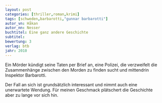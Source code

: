 ```yaml
---
layout: post
categories: [thriller,roman,krimi]
tags: [schweden,barbarotti,"gunnar barbarotti"]
autor_vn: Håkan
autor_nn: Nesser
buchtitel: Eine ganz andere Geschichte
subtitel:
bewertung: 3
verlag: btb
jahr: 2010
---
```


Ein Mörder kündigt seine Taten per Brief an, eine Polizei, die verzweifelt die Zusammenhänge zwischen den Morden zu finden sucht und mittendrin Inspektor Barbarotti.

Der Fall an sich ist grundsätzlich interessant und nimmt auch eine unerwartete Wendung. Für meinen Geschmack plätschert die Geschichte aber zu lange vor sich hin.
